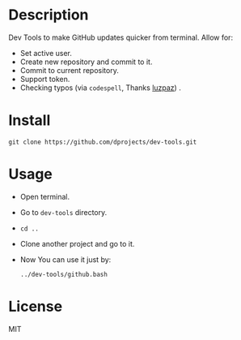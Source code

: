 # Description

Dev Tools to make GitHub updates quicker from terminal. Allow for:

* Set active user.
* Create new repository and commit to it.
* Commit to current repository.
* Support token.
* Checking typos (via `codespell`, Thanks [luzpaz](https://github.com/luzpaz)) .

# Install

    git clone https://github.com/dprojects/dev-tools.git

# Usage

* Open terminal.
* Go to `dev-tools` directory.
* `cd ..`
* Clone another project and go to it.
* Now You can use it just by:

    `../dev-tools/github.bash`

# License

MIT

